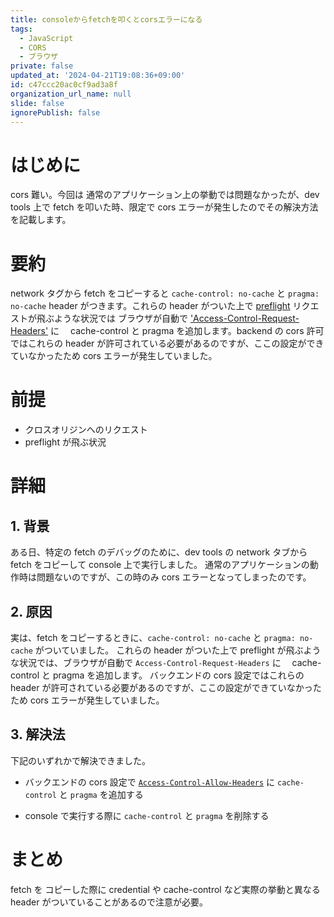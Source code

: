 ```yaml
---
title: consoleからfetchを叩くとcorsエラーになる
tags:
  - JavaScript
  - CORS
  - ブラウザ
private: false
updated_at: '2024-04-21T19:08:36+09:00'
id: c47ccc20ac0cf9ad3a8f
organization_url_name: null
slide: false
ignorePublish: false
---
```


# はじめに

cors 難い。今回は 通常のアプリケーション上の挙動では問題なかったが、dev tools 上で fetch を叩いた時、限定で cors エラーが発生したのでその解決方法を記載します。

# 要約

network タグから fetch をコピーすると `cache-control: no-cache` と `pragma: no-cache` header がつきます。これらの header がついた上で [preflight](https://developer.mozilla.org/ja/docs/Glossary/Preflight_request) リクエストが飛ぶような状況では ブラウザが自動で ['Access-Control-Request-Headers'](https://developer.mozilla.org/ja/docs/Web/HTTP/Headers/Access-Control-Request-Headers) に　 cache-control と pragma を追加します。backend の cors 許可ではこれらの header が許可されている必要があるのですが、ここの設定ができていなかったため cors エラーが発生していました。

# 前提

- クロスオリジンへのリクエスト
- preflight が飛ぶ状況

# 詳細

## 1. 背景

ある日、特定の fetch のデバッグのために、dev tools の network タブから fetch をコピーして console 上で実行しました。
通常のアプリケーションの動作時は問題ないのですが、この時のみ cors エラーとなってしまったのです。

## 2. 原因

実は、fetch をコピーするときに、`cache-control: no-cache` と `pragma: no-cache` がついていました。
これらの header がついた上で preflight が飛ぶような状況では、ブラウザが自動で `Access-Control-Request-Headers` に　 cache-control と pragma を追加します。
バックエンドの cors 設定ではこれらの header が許可されている必要があるのですが、ここの設定ができていなかったため cors エラーが発生していました。

## 3. 解決法

下記のいずれかで解決できました。

- バックエンドの cors 設定で [`Access-Control-Allow-Headers`](https://developer.mozilla.org/ja/docs/Web/HTTP/Headers/Access-Control-Allow-Headers) に `cache-control` と `pragma` を追加する

- console で実行する際に `cache-control` と `pragma` を削除する

# まとめ

fetch を コピーした際に credential や cache-control など実際の挙動と異なる header がついていることがあるので注意が必要。
